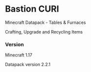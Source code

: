 # Bastion CURI

Minecraft Datapack - Tables & Furnaces

Crafting, Upgrade and Recycling Items


### Version
Minecraft 1.17

Datapack version 2.2.1
